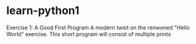 # learn-python1
Exercise 1: A Good First Program
A modern twsit on the renwoned "Hello World" exercise.
This short program will consist of multiple prints